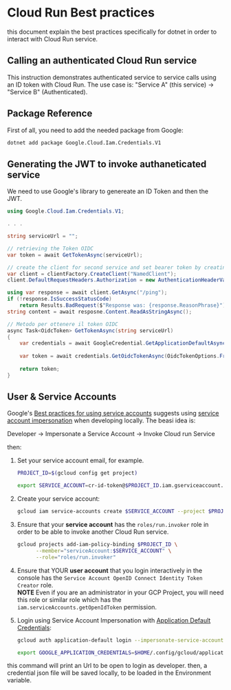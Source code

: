 # Cloud Run Best practices

this document explain the best practices specifically for dotnet in order to interact with Cloud Run service.

## Calling an authenticated Cloud Run service

This instruction demonstrates authenticated service to service calls using an ID token with Cloud Run. The use case is: "Service A" (this service) -> "Service B" (Authenticated).

## Package Reference

First of all, you need to add the needed package from Google:
```bash
dotnet add package Google.Cloud.Iam.Credentials.V1
```

## Generating the JWT to invoke authaneticated service

We need to use Google's library to genereate an ID Token and then the JWT.

```csharp
using Google.Cloud.Iam.Credentials.V1;

. . .

string serviceUrl = "";

// retrieving the Token OIDC
var token = await GetTokenAsync(serviceUrl);

// create the client for second service and set bearer token by creating a new one
var client = clientFactory.CreateClient("NamedClient");
client.DefaultRequestHeaders.Authorization = new AuthenticationHeaderValue("Bearer", await token.GetAccessTokenAsync());

using var response = await client.GetAsync("/ping");
if (!response.IsSuccessStatusCode)
    return Results.BadRequest($"Response was: {response.ReasonPhrase}");
string content = await resposne.Content.ReadAsStringAsync();

// Metodo per ottenere il token OIDC
async Task<OidcToken> GetTokenAsync(string serviceUrl)
{
    var credentials = await GoogleCredential.GetApplicationDefaultAsync();
    
    var token = await credentials.GetOidcTokenAsync(OidcTokenOptions.FromTargetAudience(serviceUrl));
    
    return token;
}
```

## User & Service Accounts

Google's [Best practices for using service accounts](https://cloud.google.com/iam/docs/best-practices-service-accounts#using_service_accounts) suggests using [service account impersonation](https://cloud.google.com/docs/authentication/use-service-account-impersonation) when developing locally.
The beasi idea is:

Developer -> Impersonate a Service Account -> Invoke Cloud run Service

then:

1. Set your service account email, for example.
    ```bash
    PROJECT_ID=$(gcloud config get project)

    export SERVICE_ACCOUNT=cr-id-token@$PROJECT_ID.iam.gserviceaccount.com
    ```

2. Create your service account:
      ```bash
      gcloud iam service-accounts create $SERVICE_ACCOUNT --project $PROJECT_ID
      ```

3. Ensure that your **service account** has the `roles/run.invoker` role in order to be able to invoke another Cloud Run service.
      ```bash
      gcloud projects add-iam-policy-binding $PROJECT_ID \
            --member="serviceAccount:$SERVICE_ACCOUNT" \
            --role="roles/run.invoker"
      ```

4. Ensure that YOUR **user account** that you login interactively in the console has the `Service Account OpenID Connect Identity Token Creator` role.  
**NOTE** Even if you are an administrator in your GCP Project, you will need this role or similar role which has the `iam.serviceAccounts.getOpenIdToken` permission.

5. Login using Service Account Impersonation with [Application Default Credentials](https://cloud.google.com/docs/authentication/provide-credentials-adc):

    ```bash
    gcloud auth application-default login --impersonate-service-account $SERVICE_ACCOUNT

    export GOOGLE_APPLICATION_CREDENTIALS=$HOME/.config/gcloud/application_default_credentials.json
    ```
this command will print an Url to be open to login as developer. then, a credential json file will be saved locally, to be loaded in the Environment variable.
